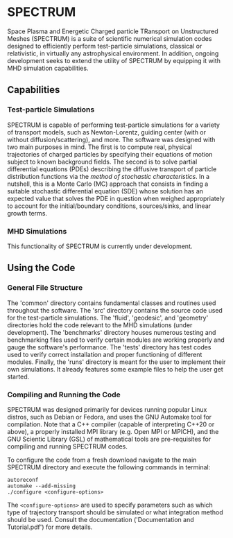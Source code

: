 # SPECTRUM

Space Plasma and Energetic Charged particle TRansport on Unstructured Meshes (SPECTRUM) is a suite of scientific numerical simulation codes designed to efficiently perform test-particle simulations, classical or relativistic, in virtually any astrophysical environment. In addition, ongoing development seeks to extend the utility of SPECTRUM by equipping it with MHD simulation capabilities. 

## Capabilities

### Test-particle Simulations

SPECTRUM is capable of performing test-particle simulations for a variety of transport models, such as Newton-Lorentz, guiding center (with or without diffusion/scattering), and more. The software was designed with two main purposes in mind. The first is to compute real, physical trajectories of charged particles by specifying their equations of motion subject to known background fields. The second is to solve partial differential equations (PDEs) describing the diffusive transport of particle distribution functions via the *method of stochastic characteristics*. In a nutshell, this is a Monte Carlo (MC) approach that consists in finding a suitable stochastic differential equation (SDE) whose solution has an expected value that solves the PDE in question when weighed appropriately to account for the initial/boundary conditions, sources/sinks, and linear growth terms.

### MHD Simulations

This functionality of SPECTRUM is currently under development.

## Using the Code

### General File Structure

The 'common' directory contains fundamental classes and routines used throughout the software. The 'src' directory contains the source code used for the test-particle simulations. The 'fluid', 'geodesic', and 'geometry' directories hold the code relevant to the MHD simulations (under development). The 'benchmarks' directory houses numerous testing and benchmarking files used to verify certain modules are working properly and gauge the software's performance. The 'tests' directory has test codes used to verify correct installation and proper functioning of different modules. Finally, the 'runs' directory is meant for the user to implement their own simulations. It already features some example files to help the user get started.

### Compiling and Running the Code

SPECTRUM was designed primarily for devices running popular Linux distros, such as Debian or Fedora, and uses the GNU Automake tool for compilation. Note that a C++ compiler (capable of interpreting C++20 or above), a properly installed MPI library (e.g. Open MPI or MPICH), and the GNU Scientic Library (GSL) of mathematical tools are pre-requisites for compiling and running SPECTRUM codes.

To configure the code from a fresh download navigate to the main SPECTRUM directory and execute the following commands in terminal:

```
autoreconf
automake --add-missing
./configure <configure-options>
```

The `<configure-options>` are used to specify parameters such as which type of trajectory transport should be simulated or what integration method should be used. Consult the documentation ('Documentation and Tutorial.pdf') for more details.
